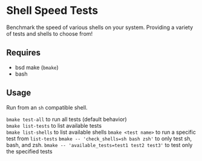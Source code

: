 
# Shell Speed Tests

Benchmark the speed of various shells on your system. Providing a variety of
tests and shells to choose from!

## Requires

- bsd make (`bmake`)
- bash

## Usage

Run from an `sh` compatible shell.

`bmake test-all` to run all tests (default behavior)  
`bmake list-tests` to list available tests  
`bmake list-shells` to list available shells
`bmake <test name>` to run a specific test from `list-tests` 
`bmake -- 'check_shells=sh bash zsh'` to only test sh, bash, and zsh.
`bmake -- 'available_tests=test1 test2 test3'` to test only the specified tests


